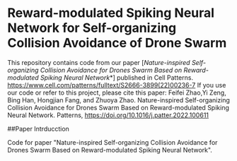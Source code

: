 # Reward-modulated Spiking Neural Network for Self-organizing Collision Avoidance of Drone Swarm

This repository contains code from our paper [*Nature-inspired Self-organizing Collision Avoidance for Drones Swarm Based on Reward-modulated Spiking Neural Network**] published in Cell Patterns. 
https://www.cell.com/patterns/fulltext/S2666-3899(22)00236-7
If you use our code or refer to this project, please cite this paper:
Feifei Zhao,Yi Zeng, Bing Han, Hongjian Fang, and Zhuoya Zhao. Nature-inspired Self-organizing Collision Avoidance for Drones Swarm Based on Reward-modulated Spiking Neural Network. Patterns, https://doi.org/10.1016/j.patter.2022.100611


##Paper Intrducction 


Code for paper "Nature-inspired Self-organizing Collision Avoidance for Drones Swarm Based on Reward-modulated Spiking Neural Network".
